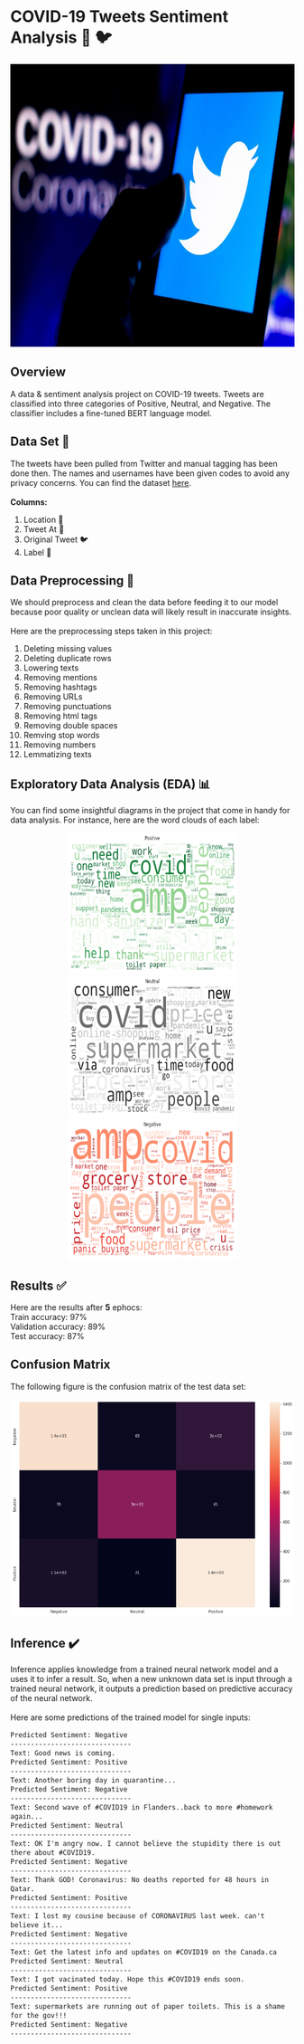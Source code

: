 # COVID-19 Tweets Sentiment Analysis :microbe: :bird:
<p class="row" float="left" align="middle">
  <img src="/images/banner.jpg" width="900" height="500" title="confusion matrix"/>
</p>

## Overview
A data & sentiment analysis project on COVID-19 tweets. Tweets are classified into three categories of Positive, Neutral, and Negative. The classifier includes a fine-tuned BERT language model.

## Data Set :file_folder:
The tweets have been pulled from Twitter and manual tagging has been done then. The names and usernames have been given codes to avoid any privacy concerns. You can find the dataset [here](https://www.kaggle.com/datasets/datatattle/covid-19-nlp-text-classification).<br><br>
**Columns:**
1) Location :round_pushpin:
2) Tweet At :date:
3) Original Tweet :bird:
4) Label 💬


## Data Preprocessing :hammer:
We should preprocess and clean the data before feeding it to our model because poor quality or unclean data will likely result in inaccurate insights.<br><br>
Here are the preprocessing steps taken in this project:<br>
1) Deleting missing values
2) Deleting duplicate rows
3) Lowering texts
4) Removing mentions
5) Removing hashtags
6) Removing URLs
7) Removing punctuations
8) Removing html tags
9) Removing double spaces
10) Remving stop words
11) Removing numbers
12) Lemmatizing texts

## Exploratory Data Analysis (EDA) 📊
You can find some insightful diagrams in the project that come in handy for data analysis. For instance, here are the word clouds of each label:<br>
<p class="row" float="left" align="middle">
  <img src="/images/positive.png" width="300" height="250" title="Positive"/>
  <img src="/images/neutral.png" width="300" height="250" title="Neutral"/> 
  <img src="/images/negative.png" width="300" height="250" title="Negative"/>
</p>

## Results :white_check_mark:
Here are the results after **5** ephocs:<br>
Train accuracy: 97%<br>
Validation accuracy: 89%<br>
Test accuracy:  87%
<br>
## Confusion Matrix
The following figure is the confusion matrix of the test data set:
<p class="row" float="left" align="middle">
  <img src="/images/cfm.png" title="confusion matrix"/>
</p>

## Inference ✔️
Inference applies knowledge from a trained neural network model and a uses it to infer a result. So, when a new unknown data set is input through a trained neural network, it outputs a prediction based on predictive accuracy of the neural network.<br><br>
Here are some predictions of the trained model for single inputs:<br>
```Text: this cant be worse. people are dying.
Predicted Sentiment: Negative
------------------------------
Text: Good news is coming.
Predicted Sentiment: Positive
------------------------------
Text: Another boring day in quarantine...
Predicted Sentiment: Negative
------------------------------
Text: Second wave of #COVID19 in Flanders..back to more #homework again...
Predicted Sentiment: Neutral
------------------------------
Text: OK I'm angry now. I cannot believe the stupidity there is out there about #COVID19.
Predicted Sentiment: Negative
------------------------------
Text: Thank GOD! Coronavirus: No deaths reported for 48 hours in Qatar.
Predicted Sentiment: Positive
------------------------------
Text: I lost my cousine because of CORONAVIRUS last week. can't believe it...
Predicted Sentiment: Negative
------------------------------
Text: Get the latest info and updates on #COVID19 on the Canada.ca
Predicted Sentiment: Neutral
------------------------------
Text: I got vacinated today. Hope this #COVID19 ends soon.
Predicted Sentiment: Positive
------------------------------
Text: supermarkets are running out of paper toilets. This is a shame for the gov!!!
Predicted Sentiment: Negative
------------------------------
```
